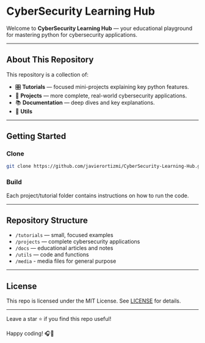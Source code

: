 # CyberSecurity Learning Hub

Welcome to **CyberSecurity Learning Hub** — your educational playground for mastering python for cybersecurity applications.

---

## About This Repository

This repository is a collection of:

- 🎛️ **Tutorials** — focused mini-projects explaining key python features.
- 🧩 **Projects** — more complete, real-world cybersecurity applications.
- 📚 **Documentation** — deep dives and key explanations.
- 🔧 **Utils**

---

## Getting Started

### Clone

```bash
git clone https://github.com/javierortizmi/CyberSecurity-Learning-Hub.git
```

### Build

Each project/tutorial folder contains instructions on how to run the code.

---

## Repository Structure

- `/tutorials` — small, focused examples
- `/projects` — complete cybersecurity applications
- `/docs` — educational articles and notes
- `/utils` — code and functions
- `/media` - media files for general purpose

---

## License

This repo is licensed under the MIT License. See [LICENSE](LICENSE) for details.

---

Leave a star ⭐ if you find this repo useful!

Happy coding! 🎧🚀
